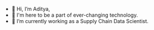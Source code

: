 - 👋 Hi, I’m Aditya,
- 🌱 I'm here to be a part of ever-changing technology.
- 👀 I’m currently working as a Supply Chain Data Scientist.

<!---
adityag1028/adityag1028 is a ✨ special ✨ repository because its `README.md` (this file) appears on your GitHub profile.
You can click the Preview link to take a look at your changes.
--->
